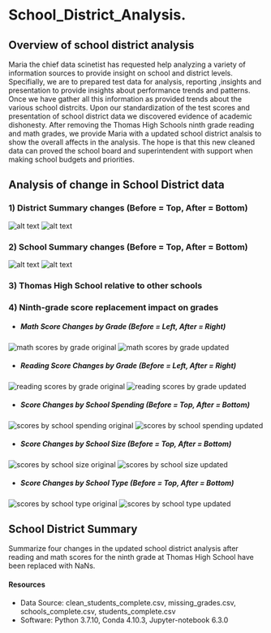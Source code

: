 # School_District_Analysis.


## Overview of school district analysis

Maria the chief data scinetist has requested help analyzing a variety of information sources to provide insight on school and district levels. Specifially, we are to prepared test data for analysis, reporting ,insights and presentation to provide insights about performance trends and patterns. Once we have gather all this information as provided trends about the various school distrcits. Upon our standardization of the test scores and presentation of school district data we discovered evidence of academic dishonesty. After removing the Thomas High Schools ninth grade reading and math grades, we provide Maria with a updated school district analsis to show the overall affects in the analysis. 
The hope is that this new cleaned data can proved the school board and superintendent with support when making school budgets and priorities.


## Analysis of change in School District data

### 1) District Summary changes (Before = Top, After = Bottom)

![alt text](https://github.com/kwporras/Module_4_Challenge/blob/6741076209a62d8e73116299a4ed629ad8e1aaca/Challenge%204/Resources/district_summary_original.PNG)
![alt text](https://github.com/kwporras/Module_4_Challenge/blob/6741076209a62d8e73116299a4ed629ad8e1aaca/Challenge%204/Resources/district_summary_updated.PNG)
### 2) School Summary changes (Before = Top, After = Bottom)
![alt text](https://github.com/kwporras/Module_4_Challenge/blob/6741076209a62d8e73116299a4ed629ad8e1aaca/Challenge%204/Resources/school_summary_original.PNG)
![alt text](https://github.com/kwporras/Module_4_Challenge/blob/6741076209a62d8e73116299a4ed629ad8e1aaca/Challenge%204/Resources/school_summary_updated.PNG)
### 3) Thomas High School relative to other schools

### 4) Ninth-grade score replacement impact on grades

- ##### Math Score Changes by Grade (Before = Left, After = Right)
![math scores by grade original](https://github.com/kwporras/Module_4_Challenge/blob/6741076209a62d8e73116299a4ed629ad8e1aaca/Challenge%204/Resources/math_scores_by_grade_original.PNG)
![math scores by grade updated](https://github.com/kwporras/Module_4_Challenge/blob/6741076209a62d8e73116299a4ed629ad8e1aaca/Challenge%204/Resources/math_scores_by_grade_updated.PNG)

- ##### Reading Score Changes by Grade (Before = Left, After = Right)
![reading scores by grade original](https://github.com/kwporras/Module_4_Challenge/blob/6741076209a62d8e73116299a4ed629ad8e1aaca/Challenge%204/Resources/reading_scores_by_grade_original.PNG)
![reading scores by grade updated](https://github.com/kwporras/Module_4_Challenge/blob/6741076209a62d8e73116299a4ed629ad8e1aaca/Challenge%204/Resources/reading_scores_by_grade_updated.PNG)
  
- ##### Score Changes by School Spending (Before = Top, After = Bottom)
![scores by school spending original](https://github.com/kwporras/Module_4_Challenge/blob/6741076209a62d8e73116299a4ed629ad8e1aaca/Challenge%204/Resources/scores_by_school_spending_original.PNG)
![scores by school spending updated](https://github.com/kwporras/Module_4_Challenge/blob/6741076209a62d8e73116299a4ed629ad8e1aaca/Challenge%204/Resources/scores_by_school_spending_updated.PNG)
 
- ##### Score Changes by School Size (Before = Top, After = Bottom)
![scores by school size original](https://github.com/kwporras/Module_4_Challenge/blob/6741076209a62d8e73116299a4ed629ad8e1aaca/Challenge%204/Resources/scores_by_school_size_original.PNG)
![scores by school size updated](https://github.com/kwporras/Module_4_Challenge/blob/6741076209a62d8e73116299a4ed629ad8e1aaca/Challenge%204/Resources/scores_by_school_size_update.PNG)
 
- ##### Score Changes by School Type (Before = Top, After = Bottom)
![scores by school type original](https://github.com/kwporras/Module_4_Challenge/blob/6741076209a62d8e73116299a4ed629ad8e1aaca/Challenge%204/Resources/scores_by_school_type_original.PNG)
![scores by school type updated](https://github.com/kwporras/Module_4_Challenge/blob/6741076209a62d8e73116299a4ed629ad8e1aaca/Challenge%204/Resources/scores_by_school_type_update.PNG)


## School District Summary
Summarize four changes in the updated school district analysis after reading and math scores for the ninth grade at Thomas High School have been replaced with NaNs.




#### Resources
- Data Source: clean_students_complete.csv, missing_grades.csv, schools_complete.csv, students_complete.csv
- Software: Python 3.7.10, Conda 4.10.3, Jupyter-notebook 6.3.0



